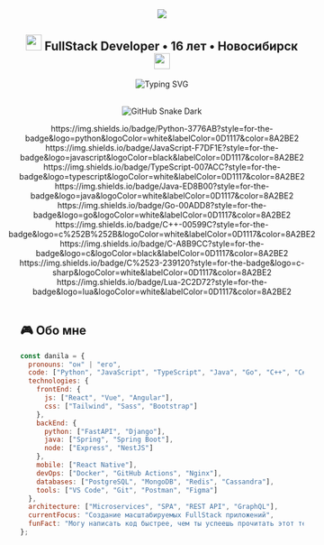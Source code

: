 <div align="center">

<!-- Анимированный хедер -->
<img src="https://capsule-render.vercel.app/api?type=waving&color=8A2BE2&height=200&section=header&text=Данила%20Кислов&fontSize=50&fontColor=ffffff&animation=fadeIn&fontAlignY=35" />

<!-- Анимированный текст -->
<h2>
  <img src="https://media.giphy.com/media/hvRJCLFzcasrR4ia7z/giphy.gif" width="28"> 
  FullStack Developer • 16 лет • Новосибирск
  <img src="https://media.giphy.com/media/hvRJCLFzcasrR4ia7z/giphy.gif" width="28">
</h2>

<!-- Анимированные иконки -->
<div>
  <img src="https://readme-typing-svg.herokuapp.com/?font=Fira+Code&weight=600&size=24&duration=4000&pause=1000&color=8A2BE2&center=true&vCenter=true&width=600&lines=🔥+BackEnd+%2B+FrontEnd+Developer;💜+Создаю+инновационные+решения;🚀+Осваиваю+новые+технологии+ежедневно;🎯+Мечтаю+о+больших+проектах" alt="Typing SVG" />
</div>

<br/>

<!-- 3D анимированные карточки -->
<div align="center">
  
  ![GitHub Snake Dark](https://github.com/k1siv/k1siv/blob/output/github-contribution-grid-snake-dark.svg?palette=github-dark)

</div>

</div>

<div align="center" style="display: flex; flex-wrap: wrap; gap: 10px; justify-content: center;">
https://img.shields.io/badge/Python-3776AB?style=for-the-badge&logo=python&logoColor=white&labelColor=0D1117&color=8A2BE2
https://img.shields.io/badge/JavaScript-F7DF1E?style=for-the-badge&logo=javascript&logoColor=black&labelColor=0D1117&color=8A2BE2
https://img.shields.io/badge/TypeScript-007ACC?style=for-the-badge&logo=typescript&logoColor=white&labelColor=0D1117&color=8A2BE2
https://img.shields.io/badge/Java-ED8B00?style=for-the-badge&logo=java&logoColor=white&labelColor=0D1117&color=8A2BE2
https://img.shields.io/badge/Go-00ADD8?style=for-the-badge&logo=go&logoColor=white&labelColor=0D1117&color=8A2BE2
https://img.shields.io/badge/C++-00599C?style=for-the-badge&logo=c%252B%252B&logoColor=white&labelColor=0D1117&color=8A2BE2
https://img.shields.io/badge/C-A8B9CC?style=for-the-badge&logo=c&logoColor=black&labelColor=0D1117&color=8A2BE2
https://img.shields.io/badge/C%2523-239120?style=for-the-badge&logo=c-sharp&logoColor=white&labelColor=0D1117&color=8A2BE2
https://img.shields.io/badge/Lua-2C2D72?style=for-the-badge&logo=lua&logoColor=white&labelColor=0D1117&color=8A2BE2

</div>

<br/>

## 🎮 Обо мне

```javascript
const danila = {
  pronouns: "он" | "его",
  code: ["Python", "JavaScript", "TypeScript", "Java", "Go", "C++", "C#"],
  technologies: {
    frontEnd: {
      js: ["React", "Vue", "Angular"],
      css: ["Tailwind", "Sass", "Bootstrap"]
    },
    backEnd: {
      python: ["FastAPI", "Django"],
      java: ["Spring", "Spring Boot"],
      node: ["Express", "NestJS"]
    },
    mobile: ["React Native"],
    devOps: ["Docker", "GitHub Actions", "Nginx"],
    databases: ["PostgreSQL", "MongoDB", "Redis", "Cassandra"],
    tools: ["VS Code", "Git", "Postman", "Figma"]
  },
  architecture: ["Microservices", "SPA", "REST API", "GraphQL"],
  currentFocus: "Создание масштабируемых FullStack приложений",
  funFact: "Могу написать код быстрее, чем ты успеешь прочитать этот текст! 🚀"
};